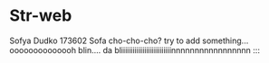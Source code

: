 # Str-web
Sofya Dudko
173602
Sofa cho-cho-cho?
try to add something...
oooooooooooooh blin....
da bliiiiiiiiiiiiiiiiiiiiiiiiiinnnnnnnnnnnnnnnnn :::

